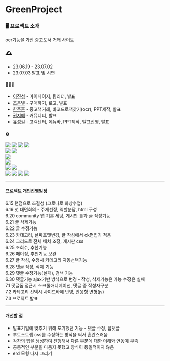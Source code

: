 # GreenProject
### 🖥️ 프로젝트 소개
ocr기능을 가진 중고도서 거래 사이트
### 🕰️
* 23.06.19 - 23.07.02
* 23.07.03 발표 및 시연
#### 🧑‍🤝‍🧑
 - [이진성](https://github.com/AhNyx "깃허브") - 마이페이지, 팀리더, 발표  
 - [조은별](https://github.com/eunburi "깃허브") - 구매하기, 로고, 발표  
 - [한주훈](https://github.com/hjh5217 "깃허브") - 중고책거래, 바코드로책찾기(ocr), PPT제작, 발표  
 - [권지혜](https://github.com/ggunG0929 "깃허브") - 커뮤니티, 발표  
 - [유성길](https://github.com/Sunggilcookies "깃허브") - 고객센터, 메뉴바, PPT제작, 발표진행, 발표  
#### ⚙️
<img src="https://img.shields.io/badge/python-3776ab?style=for-the-badge&logo=python&logoColor=white"> <img src="https://img.shields.io/badge/javascript-f7df1e?style=for-the-badge&logo=javascript&logoColor=white"> <img src="https://img.shields.io/badge/html5-E34F26?style=for-the-badge&logo=html5&logoColor=white"> <img src="https://img.shields.io/badge/css3-1572B6?style=for-the-badge&logo=css3&logoColor=white"> 
<br>
<img src="https://img.shields.io/badge/django-092e20?style=for-the-badge&logo=django&logoColor=white"> <img src="https://img.shields.io/badge/bootstrap-7952b3?style=for-the-badge&logo=bootstrap&logoColor=white">
<br>
<img src="https://img.shields.io/badge/pycharm-000000?style=for-the-badge&logo=pycharm&logoColor=white">
<br>
<img src="https://img.shields.io/badge/sqlite-003b57?style=for-the-badge&logo=sqlite&logoColor=white">
<br>
<img src="https://img.shields.io/badge/git-f05032?style=for-the-badge&logo=git&logoColor=white"> <img src="https://img.shields.io/badge/github-181717?style=for-the-badge&logo=github&logoColor=white">
<br>
<img src="https://img.shields.io/badge/opencv-5c2ee8?style=for-the-badge&logo=opencv&logoColor=white"> <img src="https://img.shields.io/badge/ckeditor4-0287d0?style=for-the-badge&logo=ckeditor4&logoColor=white"> <img src="https://img.shields.io/badge/jquery-0769ad?style=for-the-badge&logo=jquery&logoColor=white"> <img src="https://img.shields.io/badge/fontawesome-528dd7?style=for-the-badge&logo=fontawesome&logoColor=white">

----
#### 프로젝트 개인진행일정
6.15 랜덤으로 조결성 (코로나로 화상수업)  
6.19 첫 대면회의 - 주제선정, 역할분담, html 구성  
6.20 community 앱 기본 세팅, 게시판 틀과 글 작성기능  
6.21 글 삭제기능  
6.22 글 수정기능  
6.23 카테고리, 날짜포맷변경, 글 작성에서 ck편집기 적용  
6.24 그리드로 전체 배치 조정, 게시판 css  
6.25 조회수, 추천기능  
6.26 페이징, 추천기능 보완  
6.27 글 작성, 수정시 카테고리 자동선택기능  
6.28 댓글 작성, 삭제 기능  
6.29 댓글 수정기능(실패), 검색 기능  
6.30 댓글기능 ajax기반 방식으로 변경 - 작성, 삭제기능은 가능 수정은 실패  
7.1 댓글폼 접근시 스크롤애니메이션, 댓글 중 작성자구분  
7.2 카테고리 선택시 사이드바에 반영, 반응형 변형(js)  
7.3 프로젝트 발표   

----  
#### 개선할 점
- 발표기일에 맞추기 위해 포기했던 기능 - 댓글 수정, 답댓글  
- 부트스트랩 css를 수정하는 방식을 써서 혼란스러움  
- 각자의 앱을 생성하여 진행해서 다른 부분에 대한 이해와 연동이 부족  
- 공통적인 부분을 다듬지 못했고 양식이 통일적이지 않음  
- erd 모형 다시 그리기
